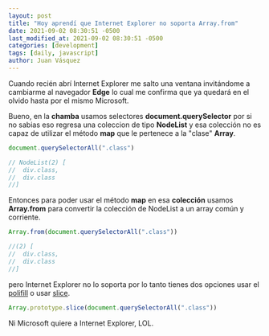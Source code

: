 ```yaml
---
layout: post
title: "Hoy aprendí que Internet Explorer no soporta Array.from"
date: 2021-09-02 08:30:51 -0500
last_modified_at: 2021-09-02 08:30:51 -0500
categories: [development]
tags: [daily, javascript]
author: Juan Vásquez
---
```


Cuando recién abrí Internet Explorer me salto una ventana invitándome a
cambiarme al navegador **Edge** lo cual me confirma que ya quedará
en el olvido hasta por el mismo Microsoft.

Bueno, en la **chamba** usamos selectores **document.querySelector** por si no
sabias eso regresa una coleccion de tipo **NodeList** y
esa colección no es capaz de utilizar el método **map** que le pertenece a
la "clase" **Array**.

```javascript
document.querySelectorAll(".class")

// NodeList(2) [
//  div.class,
//  div.class
//]
```

Entonces para poder usar el método **map** en esa **colección** usamos
**Array.from** para convertir la colección de NodeList a un array común y corriente.

```javascript
Array.from(document.querySelectorAll(".class"))

//(2) [
//  div.class,
//  div.class
//]
```

pero Internet Explorer no lo soporta por lo tanto tienes dos opciones usar
el [polifill](https://developer.mozilla.org/es/docs/Web/JavaScript/Reference/Global_Objects/Array/from#polyfill)
o usar [slice](https://developer.mozilla.org/es/docs/Web/JavaScript/Reference/Global_Objects/Array/slice).

```javascript
Array.prototype.slice(document.querySelectorAll(".class"))
```

Ni Microsoft quiere a Internet Explorer, LOL.
